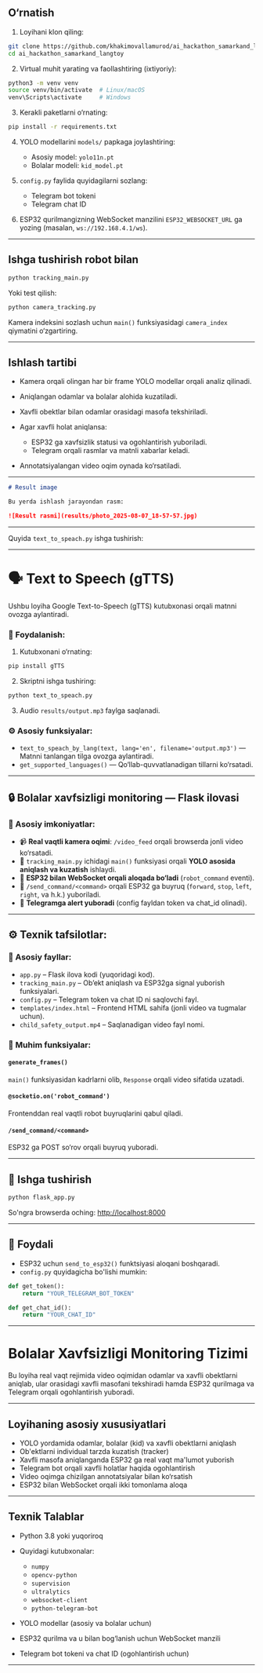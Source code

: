 
## O‘rnatish

1. Loyihani klon qiling:

```bash
git clone https://github.com/khakimovallamurod/ai_hackathon_samarkand_langtoy
cd ai_hackathon_samarkand_langtoy
```

2. Virtual muhit yarating va faollashtiring (ixtiyoriy):

```bash
python3 -m venv venv
source venv/bin/activate  # Linux/macOS
venv\Scripts\activate     # Windows
```

3. Kerakli paketlarni o‘rnating:

```bash
pip install -r requirements.txt
```

4. YOLO modellarini `models/` papkaga joylashtiring:

   * Asosiy model: `yolo11n.pt`
   * Bolalar modeli: `kid_model.pt`

5. `config.py` faylida quyidagilarni sozlang:

   * Telegram bot tokeni
   * Telegram chat ID

6. ESP32 qurilmangizning WebSocket manzilini `ESP32_WEBSOCKET_URL` ga yozing (masalan, `ws://192.168.4.1/ws`).

---

## Ishga tushirish robot bilan

```bash
python tracking_main.py
```

Yoki test qilish:

```bash
python camera_tracking.py
```

Kamera indeksini sozlash uchun `main()` funksiyasidagi `camera_index` qiymatini o‘zgartiring.

---

## Ishlash tartibi

* Kamera orqali olingan har bir frame YOLO modellar orqali analiz qilinadi.
* Aniqlangan odamlar va bolalar alohida kuzatiladi.
* Xavfli obektlar bilan odamlar orasidagi masofa tekshiriladi.
* Agar xavfli holat aniqlansa:

  * ESP32 ga xavfsizlik statusi va ogohlantirish yuboriladi.
  * Telegram orqali rasmlar va matnli xabarlar keladi.
* Annotatsiyalangan video oqim oynada ko‘rsatiladi.

---
```markdown
# Result image

Bu yerda ishlash jarayondan rasm:

![Result rasmi](results/photo_2025-08-07_18-57-57.jpg)
```
---

Quyida `text_to_speach.py` ishga tushirish:

---

# 🗣️ Text to Speech (gTTS)

Ushbu loyiha Google Text-to-Speech (gTTS) kutubxonasi orqali matnni ovozga aylantiradi.

### 📌 Foydalanish:

1. Kutubxonani o‘rnating:

```bash
pip install gTTS
```

2. Skriptni ishga tushiring:

```bash
python text_to_speach.py
```

3. Audio `results/output.mp3` faylga saqlanadi.

### ⚙️ Asosiy funksiyalar:

* `text_to_speach_by_lang(text, lang='en', filename='output.mp3')` — Matnni tanlangan tilga ovozga aylantiradi.
* `get_supported_languages()` — Qo‘llab-quvvatlanadigan tillarni ko‘rsatadi.

---

## 🔒 Bolalar xavfsizligi monitoring — Flask ilovasi

### 📌 Asosiy imkoniyatlar:

* 📹 **Real vaqtli kamera oqimi**: `/video_feed` orqali browserda jonli video ko‘rsatadi.
* 🧠 `tracking_main.py` ichidagi `main()` funksiyasi orqali **YOLO asosida aniqlash va kuzatish** ishlaydi.
* 🤖 **ESP32 bilan WebSocket orqali aloqada bo‘ladi** (`robot_command` eventi).
* 🛜 `/send_command/<command>` orqali ESP32 ga buyruq (`forward`, `stop`, `left`, `right`, va h.k.) yuboriladi.
* 📲 **Telegramga alert yuboradi** (config fayldan token va chat\_id olinadi).

---

## ⚙️ Texnik tafsilotlar:

### 📁 Asosiy fayllar:

* `app.py` – Flask ilova kodi (yuqoridagi kod).
* `tracking_main.py` – Ob’ekt aniqlash va ESP32ga signal yuborish funksiyalari.
* `config.py` – Telegram token va chat ID ni saqlovchi fayl.
* `templates/index.html` – Frontend HTML sahifa (jonli video va tugmalar uchun).
* `child_safety_output.mp4` – Saqlanadigan video fayl nomi.

### 🧠 Muhim funksiyalar:

#### `generate_frames()`

`main()` funksiyasidan kadrlarni olib, `Response` orqali video sifatida uzatadi.

#### `@socketio.on('robot_command')`

Frontenddan real vaqtli robot buyruqlarini qabul qiladi.

#### `/send_command/<command>`

ESP32 ga POST so‘rov orqali buyruq yuboradi.

---

## 🚀 Ishga tushirish

```bash
python flask_app.py
```

So'ngra browserda oching: [http://localhost:8000](http://localhost:8000)

---

## 🧩 Foydali

* ESP32 uchun `send_to_esp32()` funktsiyasi aloqani boshqaradi.
* `config.py` quyidagicha bo'lishi mumkin:

```python
def get_token():
    return "YOUR_TELEGRAM_BOT_TOKEN"

def get_chat_id():
    return "YOUR_CHAT_ID"
```

---

# Bolalar Xavfsizligi Monitoring Tizimi

Bu loyiha real vaqt rejimida video oqimidan odamlar va xavfli obektlarni aniqlab, ular orasidagi xavfli masofani tekshiradi hamda ESP32 qurilmaga va Telegram orqali ogohlantirish yuboradi.

---

## Loyihaning asosiy xususiyatlari

* YOLO yordamida odamlar, bolalar (kid) va xavfli obektlarni aniqlash
* Ob'ektlarni individual tarzda kuzatish (tracker)
* Xavfli masofa aniqlanganda ESP32 ga real vaqt ma'lumot yuborish
* Telegram bot orqali xavfli holatlar haqida ogohlantirish
* Video oqimga chizilgan annotatsiyalar bilan ko‘rsatish
* ESP32 bilan WebSocket orqali ikki tomonlama aloqa

---

## Texnik Talablar

* Python 3.8 yoki yuqoriroq
* Quyidagi kutubxonalar:

  * `numpy`
  * `opencv-python`
  * `supervision`
  * `ultralytics`
  * `websocket-client`
  * `python-telegram-bot`
* YOLO modellar (asosiy va bolalar uchun)
* ESP32 qurilma va u bilan bog‘lanish uchun WebSocket manzili
* Telegram bot tokeni va chat ID (ogohlantirish uchun)

---
